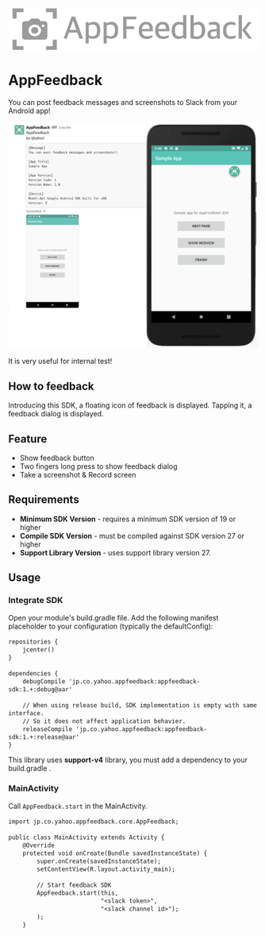 ![](./assets/Logo.png)

# AppFeedback
You can post feedback messages and screenshots to Slack from your Android app!

![](./assets/demo.png)

It is very useful for internal test!

## How to feedback

Introducing this SDK, a floating icon of feedback is displayed. Tapping it, a feedback dialog is displayed.

## Feature

- Show feedback button
- Two fingers long press to show feedback dialog
- Take a screenshot & Record screen

## Requirements

- **Minimum SDK Version** - requires a minimum SDK version of 19 or higher
- **Compile SDK Version** -  must be compiled against SDK version 27 or higher
- **Support Library Version** - uses support library version 27.

## Usage

### Integrate SDK

Open your module's build.gradle file.
Add the following manifest placeholder to your configuration (typically the defaultConfig):

```
repositories {
    jcenter()
}

dependencies {
    debugCompile 'jp.co.yahoo.appfeedback:appfeedback-sdk:1.+:debug@aar'

    // When using release build, SDK implementation is empty with same interface. 
    // So it does not affect application behavier.
    releaseCompile 'jp.co.yahoo.appfeedback:appfeedback-sdk:1.+:release@aar'
}
```

This library uses **support-v4** library, you must add a dependency to your build.gradle .


### MainActivity

Call `AppFeedback.start` in the MainActivity.

```
import jp.co.yahoo.appfeedback.core.AppFeedback;
  
public class MainActivity extends Activity {
    @Override
    protected void onCreate(Bundle savedInstanceState) {
        super.onCreate(savedInstanceState);
        setContentView(R.layout.activity_main);
 
        // Start feedback SDK
        AppFeedback.start(this,
                          "<slack token>",
                          "<slack channel id>");
        );
    }
```
